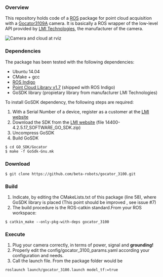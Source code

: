 ### Overview
This repository holds code of a [ROS](http://www.ros.org) package for point cloud acquisition with a [Gocator3109A](http://lmi3d.com/products/gocator/snapshot-sensor) camera. It is basically a ROS wrapper of the low-level API provided by [LMI Technologies](http://lmi3d.com), the manufacturer of the camera. 

![Camera and cloud at rviz](https://github.com/beta-robots/gocator_3100/blob/master/media/gocator_3100_ros_pkg.png)

### Dependencies
The package has been tested with the following dependencies:
* Ubuntu 14.04
* CMake + gcc
* [ROS Indigo](http://wiki.ros.org/indigo/Installation/Ubuntu)
* [Point Cloud Library v1.7](http://www.pointclouds.org/) (shipped with ROS Indigo)
* GoSDK library (propietary library from manufacturer LMI Technologies)

To install GoSDK dependency, the following steps are required: 

1. With a Serial Number of a device, register as a customer at the [LMI website](http://downloads.lmi3d.com/)
2. Download the SDK from the [LMI website](http://downloads.lmi3d.com/) (file 14400-4.2.5.17_SOFTWARE_GO_SDK.zip)
3. Uncompress GoSDK
4. Build GoSDK
```shell 
$ cd GO_SDK/Gocator
$ make -f GoSdk-Gnu.mk 
```

### Download
```shell
$ git clone https://github.com/beta-robots/gocator_3100.git
```

### Build
1. Indicate, by editing the CMakeLists.txt of this package (line 58), where GoSDK library is placed (This point should be improved , see issue #7)
2. The build procedure is the ROS-catkin standard.From your ROS workspace: 
```shell
$ catkin_make --only-pkg-with-deps gocator_3100 
```

### Execute

1. Plug your camera correctly, in terms of power, signal and **grounding!**
2. Properly edit the config/gocator_3100_params.yaml according your configuration and needs. 
3. Call the launch file. From the package folder would be
```shell
roslaunch launch/gocator_3100.launch model_tf:=true 
```



